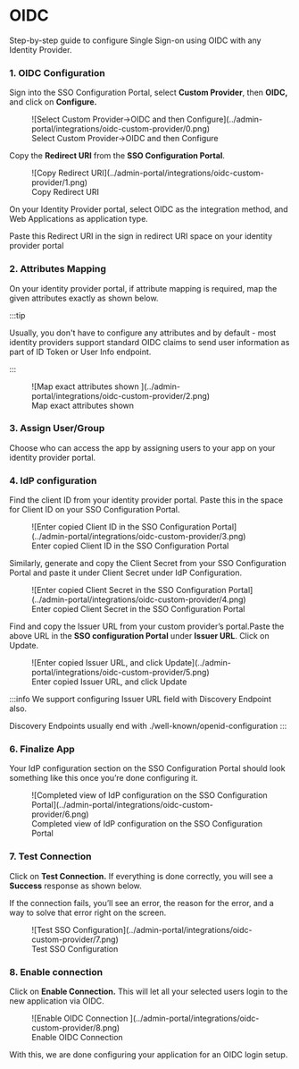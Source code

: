 # OIDC

<Subtitle>Step-by-step guide to configure Single Sign-on using OIDC with any Identity Provider. </Subtitle>

### 1. OIDC Configuration

Sign into the SSO Configuration Portal, select **Custom Provider**, then **OIDC,** and click on **Configure.**

<figure>![Select Custom Provider→OIDC and then Configure](../admin-portal/integrations/oidc-custom-provider/0.png)
<figcaption>Select Custom Provider→OIDC and then Configure</figcaption></figure>

Copy the **Redirect URl** from the **SSO Configuration Portal**.

<figure>![Copy Redirect URI](../admin-portal/integrations/oidc-custom-provider/1.png)
<figcaption>Copy Redirect URI</figcaption></figure>

On your Identity Provider portal, select OIDC as the integration method, and Web Applications as application type.

Paste this Redirect URI in the sign in redirect URI space on your identity provider portal

### 2. Attributes Mapping

On your identity provider portal, if attribute mapping is required, map the given attributes exactly as shown below.

:::tip

Usually, you don't have to configure any attributes and by default - most identity providers support standard OIDC claims to send user information as part of ID Token or User Info endpoint.

:::

<figure>![Map exact attributes shown ](../admin-portal/integrations/oidc-custom-provider/2.png)
<figcaption>Map exact attributes shown</figcaption></figure>

### 3. Assign User/Group

Choose who can access the app by assigning users to your app on your identity provider portal.

### 4. IdP configuration

Find the client ID from your identity provider portal. Paste this in the space for Client ID on your SSO Configuration Portal.

<figure>![Enter copied Client ID in the SSO Configuration Portal](../admin-portal/integrations/oidc-custom-provider/3.png)
<figcaption>Enter copied Client ID in the SSO Configuration Portal</figcaption></figure>

Similarly, generate and copy the Client Secret from your SSO Configuration Portal and paste it under Client Secret under IdP Configuration.

<figure>![Enter copied Client Secret in the SSO Configuration Portal](../admin-portal/integrations/oidc-custom-provider/4.png)
<figcaption>Enter copied Client Secret in the SSO Configuration Portal</figcaption></figure>

Find and copy the Issuer URL from your custom provider’s portal.Paste the above URL in the **SSO configuration Portal** under **Issuer URL**. Click on Update.

<figure>![Enter copied Issuer URL, and click Update](../admin-portal/integrations/oidc-custom-provider/5.png)
<figcaption>Enter copied Issuer URL, and click Update</figcaption></figure>

:::info
We support configuring Issuer URL field with Discovery Endpoint also.

Discovery Endpoints usually end with ./well-known/openid-configuration
:::

### 6. Finalize App

Your IdP configuration section on the SSO Configuration Portal should look something like this once you’re done configuring it.

<figure>![Completed view of IdP configuration on the SSO Configuration Portal](../admin-portal/integrations/oidc-custom-provider/6.png)
<figcaption>Completed view of IdP configuration on the SSO Configuration Portal</figcaption></figure>

### 7. Test Connection

Click on **Test Connection.** If everything is done correctly, you will see a **Success** response as shown below.

If the connection fails, you’ll see an error, the reason for the error, and a way to solve that error right on the screen.

<figure>![Test SSO Configuration](../admin-portal/integrations/oidc-custom-provider/7.png)
<figcaption>Test SSO Configuration</figcaption></figure>

### 8. Enable connection

Click on **Enable Connection.** This will let all your selected users login to the new application via OIDC.

<figure>![Enable OIDC Connection ](../admin-portal/integrations/oidc-custom-provider/8.png)
<figcaption>Enable OIDC Connection</figcaption></figure>

With this, we are done configuring your application for an OIDC login setup.
